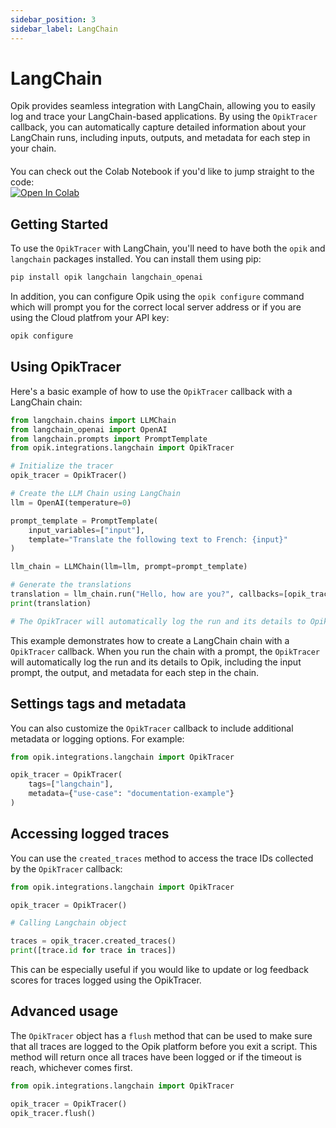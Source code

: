 ```yaml
---
sidebar_position: 3
sidebar_label: LangChain
---
```


# LangChain

Opik provides seamless integration with LangChain, allowing you to easily log and trace your LangChain-based applications. By using the `OpikTracer` callback, you can automatically capture detailed information about your LangChain runs, including inputs, outputs, and metadata for each step in your chain.

<div style="display: flex; align-items: center; flex-wrap: wrap; margin: 20px 0;">
  <span style="margin-right: 10px;">You can check out the Colab Notebook if you'd like to jump straight to the code:</span>
  <a href="https://colab.research.google.com/github/comet-ml/opik/blob/main/apps/opik-documentation/documentation/docs/cookbook/langchain.ipynb" target="_blank" rel="noopener noreferrer">
    <img src="https://colab.research.google.com/assets/colab-badge.svg" alt="Open In Colab" style="vertical-align: middle;"/>
  </a>
</div>

## Getting Started

To use the `OpikTracer` with LangChain, you'll need to have both the `opik` and `langchain` packages installed. You can install them using pip:

```bash
pip install opik langchain langchain_openai
```

In addition, you can configure Opik using the `opik configure` command which will prompt you for the correct local server address or if you are using the Cloud platfrom your API key:

```bash
opik configure
```

## Using OpikTracer

Here's a basic example of how to use the `OpikTracer` callback with a LangChain chain:

```python
from langchain.chains import LLMChain
from langchain_openai import OpenAI
from langchain.prompts import PromptTemplate
from opik.integrations.langchain import OpikTracer

# Initialize the tracer
opik_tracer = OpikTracer()

# Create the LLM Chain using LangChain
llm = OpenAI(temperature=0)

prompt_template = PromptTemplate(
    input_variables=["input"],
    template="Translate the following text to French: {input}"
)

llm_chain = LLMChain(llm=llm, prompt=prompt_template)

# Generate the translations
translation = llm_chain.run("Hello, how are you?", callbacks=[opik_tracer])
print(translation)

# The OpikTracer will automatically log the run and its details to Opik
```

This example demonstrates how to create a LangChain chain with a `OpikTracer` callback. When you run the chain with a prompt, the `OpikTracer` will automatically log the run and its details to Opik, including the input prompt, the output, and metadata for each step in the chain.

## Settings tags and metadata

You can also customize the `OpikTracer` callback to include additional metadata or logging options. For example:

```python
from opik.integrations.langchain import OpikTracer

opik_tracer = OpikTracer(
    tags=["langchain"],
    metadata={"use-case": "documentation-example"}
)
```

## Accessing logged traces

You can use the `created_traces` method to access the trace IDs collected by the `OpikTracer` callback:

```python
from opik.integrations.langchain import OpikTracer

opik_tracer = OpikTracer()

# Calling Langchain object

traces = opik_tracer.created_traces()
print([trace.id for trace in traces])
```

This can be especially useful if you would like to update or log feedback scores for traces logged using the OpikTracer.

## Advanced usage

The `OpikTracer` object has a `flush` method that can be used to make sure that all traces are logged to the Opik platform before you exit a script. This method will return once all traces have been logged or if the timeout is reach, whichever comes first.

```python
from opik.integrations.langchain import OpikTracer

opik_tracer = OpikTracer()
opik_tracer.flush()
```
